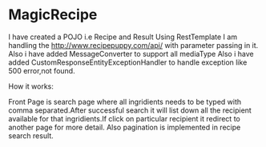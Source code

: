 # MagicRecipe
I have created a POJO i.e Recipe and Result
Using RestTemplate I am handling the http://www.recipepuppy.com/api/ with parameter passing in it.
Also i have added MessageConverter to support all mediaType 
Also i have added CustomResponseEntityExceptionHandler to handle exception like 500 error,not found.

How it works:

Front Page is search page where all ingridients needs to be typed with comma separated.After successful search it will list down all the recipient available for that ingridients.If click on particular recipient it redirect to another page for more detail.
Also pagination is implemented in recipe search result.


